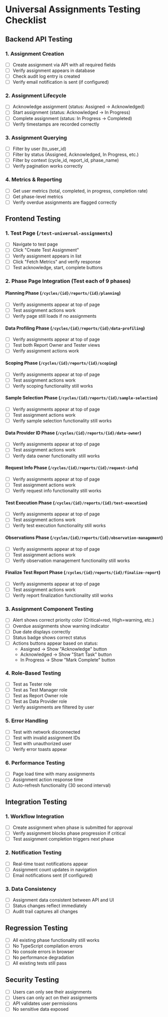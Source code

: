 # Universal Assignments Testing Checklist

## Backend API Testing

### 1. Assignment Creation
- [ ] Create assignment via API with all required fields
- [ ] Verify assignment appears in database
- [ ] Check audit log entry is created
- [ ] Verify email notification is sent (if configured)

### 2. Assignment Lifecycle
- [ ] Acknowledge assignment (status: Assigned → Acknowledged)
- [ ] Start assignment (status: Acknowledged → In Progress)
- [ ] Complete assignment (status: In Progress → Completed)
- [ ] Verify timestamps are recorded correctly

### 3. Assignment Querying
- [ ] Filter by user (to_user_id)
- [ ] Filter by status (Assigned, Acknowledged, In Progress, etc.)
- [ ] Filter by context (cycle_id, report_id, phase_name)
- [ ] Verify pagination works correctly

### 4. Metrics & Reporting
- [ ] Get user metrics (total, completed, in progress, completion rate)
- [ ] Get phase-level metrics
- [ ] Verify overdue assignments are flagged correctly

## Frontend Testing

### 1. Test Page (`/test-universal-assignments`)
- [ ] Navigate to test page
- [ ] Click "Create Test Assignment"
- [ ] Verify assignment appears in list
- [ ] Click "Fetch Metrics" and verify response
- [ ] Test acknowledge, start, complete buttons

### 2. Phase Page Integration (Test each of 9 phases)

#### Planning Phase (`/cycles/{id}/reports/{id}/planning`)
- [ ] Verify assignments appear at top of page
- [ ] Test assignment actions work
- [ ] Verify page still loads if no assignments

#### Data Profiling Phase (`/cycles/{id}/reports/{id}/data-profiling`)
- [ ] Verify assignments appear at top of page
- [ ] Test both Report Owner and Tester views
- [ ] Verify assignment actions work

#### Scoping Phase (`/cycles/{id}/reports/{id}/scoping`)
- [ ] Verify assignments appear at top of page
- [ ] Test assignment actions work
- [ ] Verify scoping functionality still works

#### Sample Selection Phase (`/cycles/{id}/reports/{id}/sample-selection`)
- [ ] Verify assignments appear at top of page
- [ ] Test assignment actions work
- [ ] Verify sample selection functionality still works

#### Data Provider ID Phase (`/cycles/{id}/reports/{id}/data-owner`)
- [ ] Verify assignments appear at top of page
- [ ] Test assignment actions work
- [ ] Verify data owner functionality still works

#### Request Info Phase (`/cycles/{id}/reports/{id}/request-info`)
- [ ] Verify assignments appear at top of page
- [ ] Test assignment actions work
- [ ] Verify request info functionality still works

#### Test Execution Phase (`/cycles/{id}/reports/{id}/test-execution`)
- [ ] Verify assignments appear at top of page
- [ ] Test assignment actions work
- [ ] Verify test execution functionality still works

#### Observations Phase (`/cycles/{id}/reports/{id}/observation-management`)
- [ ] Verify assignments appear at top of page
- [ ] Test assignment actions work
- [ ] Verify observation management functionality still works

#### Finalize Test Report Phase (`/cycles/{id}/reports/{id}/finalize-report`)
- [ ] Verify assignments appear at top of page
- [ ] Test assignment actions work
- [ ] Verify report finalization functionality still works

### 3. Assignment Component Testing
- [ ] Alert shows correct priority color (Critical=red, High=warning, etc.)
- [ ] Overdue assignments show warning indicator
- [ ] Due date displays correctly
- [ ] Status badge shows correct status
- [ ] Actions buttons appear based on status:
  - Assigned → Show "Acknowledge" button
  - Acknowledged → Show "Start Task" button
  - In Progress → Show "Mark Complete" button

### 4. Role-Based Testing
- [ ] Test as Tester role
- [ ] Test as Test Manager role
- [ ] Test as Report Owner role
- [ ] Test as Data Provider role
- [ ] Verify assignments are filtered by user

### 5. Error Handling
- [ ] Test with network disconnected
- [ ] Test with invalid assignment IDs
- [ ] Test with unauthorized user
- [ ] Verify error toasts appear

### 6. Performance Testing
- [ ] Page load time with many assignments
- [ ] Assignment action response time
- [ ] Auto-refresh functionality (30 second interval)

## Integration Testing

### 1. Workflow Integration
- [ ] Create assignment when phase is submitted for approval
- [ ] Verify assignment blocks phase progression if critical
- [ ] Test assignment completion triggers next phase

### 2. Notification Testing
- [ ] Real-time toast notifications appear
- [ ] Assignment count updates in navigation
- [ ] Email notifications sent (if configured)

### 3. Data Consistency
- [ ] Assignment data consistent between API and UI
- [ ] Status changes reflect immediately
- [ ] Audit trail captures all changes

## Regression Testing
- [ ] All existing phase functionality still works
- [ ] No TypeScript compilation errors
- [ ] No console errors in browser
- [ ] No performance degradation
- [ ] All existing tests still pass

## Security Testing
- [ ] Users can only see their assignments
- [ ] Users can only act on their assignments
- [ ] API validates user permissions
- [ ] No sensitive data exposed